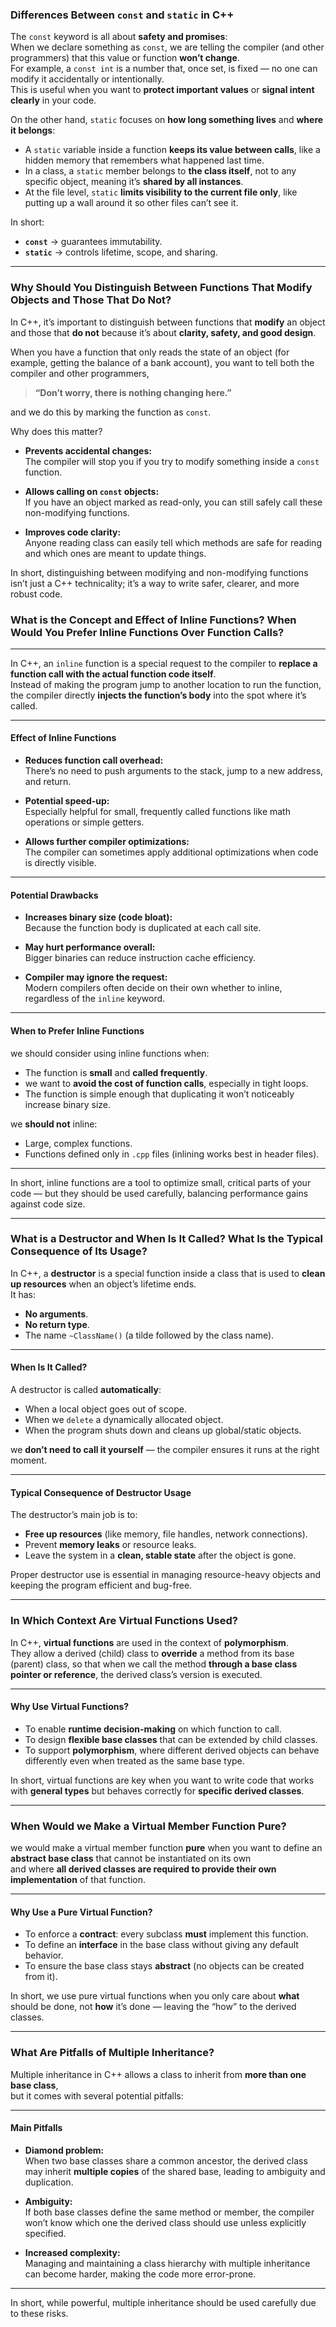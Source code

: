 ### Differences Between `const` and `static` in C++

The `const` keyword is all about **safety and promises**:  
When we declare something as `const`, we are telling the compiler (and other programmers) that this value or function **won’t change**.  
For example, a `const int` is a number that, once set, is fixed — no one can modify it accidentally or intentionally.  
This is useful when you want to **protect important values** or **signal intent clearly** in your code.

On the other hand, `static` focuses on **how long something lives** and **where it belongs**:  
- A `static` variable inside a function **keeps its value between calls**, like a hidden memory that remembers what happened last time.
- In a class, a `static` member belongs to **the class itself**, not to any specific object, meaning it’s **shared by all instances**.
- At the file level, `static` **limits visibility to the current file only**, like putting up a wall around it so other files can’t see it.

In short:  
- **`const`** → guarantees immutability.  
- **`static`** → controls lifetime, scope, and sharing.
---
### Why Should You Distinguish Between Functions That Modify Objects and Those That Do Not?

In C++, it’s important to distinguish between functions that **modify** an object and those that **do not** because it’s about **clarity, safety, and good design**.

When you have a function that only reads the state of an object (for example, getting the balance of a bank account), you want to tell both the compiler and other programmers,  
> **“Don’t worry, there is nothing changing here.”**

and we do this by marking the function as `const`.

Why does this matter?

- **Prevents accidental changes:**  
  The compiler will stop you if you try to modify something inside a `const` function.

- **Allows calling on `const` objects:**  
  If you have an object marked as read-only, you can still safely call these non-modifying functions.

- **Improves code clarity:**  
  Anyone reading class can easily tell which methods are safe for reading and which ones are meant to update things.

In short, distinguishing between modifying and non-modifying functions isn’t just a C++ technicality; it’s a way to write safer, clearer, and more robust code.


### What is the Concept and Effect of Inline Functions? When Would You Prefer Inline Functions Over Function Calls?

---
In C++, an `inline` function is a special request to the compiler to **replace a function call with the actual function code itself**.  
Instead of making the program jump to another location to run the function, the compiler directly **injects the function’s body** into the spot where it’s called.

---

#### **Effect of Inline Functions**

- **Reduces function call overhead:**  
  There’s no need to push arguments to the stack, jump to a new address, and return.

- **Potential speed-up:**  
  Especially helpful for small, frequently called functions like math operations or simple getters.

- **Allows further compiler optimizations:**  
  The compiler can sometimes apply additional optimizations when code is directly visible.

---

#### **Potential Drawbacks**

- **Increases binary size (code bloat):**  
  Because the function body is duplicated at each call site.

- **May hurt performance overall:**  
  Bigger binaries can reduce instruction cache efficiency.

- **Compiler may ignore the request:**  
  Modern compilers often decide on their own whether to inline, regardless of the `inline` keyword.

---

#### **When to Prefer Inline Functions**

we should consider using inline functions when:
- The function is **small** and **called frequently**.
- we want to **avoid the cost of function calls**, especially in tight loops.
- The function is simple enough that duplicating it won’t noticeably increase binary size.

we **should not** inline:
- Large, complex functions.
- Functions defined only in `.cpp` files (inlining works best in header files).

---

In short, inline functions are a tool to optimize small, critical parts of your code — but they should be used carefully, balancing performance gains against code size.

---
### What is a Destructor and When Is It Called? What Is the Typical Consequence of Its Usage?

In C++, a **destructor** is a special function inside a class that is used to **clean up resources** when an object’s lifetime ends.  
It has:
- **No arguments**.
- **No return type**.
- The name `~ClassName()` (a tilde followed by the class name).

---

#### **When Is It Called?**

A destructor is called **automatically**:
- When a local object goes out of scope.
- When we `delete` a dynamically allocated object.
- When the program shuts down and cleans up global/static objects.

we **don’t need to call it yourself** — the compiler ensures it runs at the right moment.

---

#### **Typical Consequence of Destructor Usage**

The destructor’s main job is to:
- **Free up resources** (like memory, file handles, network connections).
- Prevent **memory leaks** or resource leaks.
- Leave the system in a **clean, stable state** after the object is gone.

Proper destructor use is essential in managing resource-heavy objects and keeping the program efficient and bug-free.

---

### In Which Context Are Virtual Functions Used?

In C++, **virtual functions** are used in the context of **polymorphism**.  
They allow a derived (child) class to **override** a method from its base (parent) class, so that when we call the method **through a base class pointer or reference**, the derived class’s version is executed.

---

#### **Why Use Virtual Functions?**

- To enable **runtime decision-making** on which function to call.
- To design **flexible base classes** that can be extended by child classes.
- To support **polymorphism**, where different derived objects can behave differently even when treated as the same base type.

In short, virtual functions are key when you want to write code that works with **general types** but behaves correctly for **specific derived classes**.

---

### When Would we Make a Virtual Member Function Pure?

we would make a virtual member function **pure** when you want to define an **abstract base class** that cannot be instantiated on its own  
and where **all derived classes are required to provide their own implementation** of that function.

---

#### **Why Use a Pure Virtual Function?**

- To enforce a **contract**: every subclass **must** implement this function.
- To define an **interface** in the base class without giving any default behavior.
- To ensure the base class stays **abstract** (no objects can be created from it).

In short, we use pure virtual functions when you only care about **what** should be done, not **how** it’s done — leaving the “how” to the derived classes.

---
### What Are Pitfalls of Multiple Inheritance?

Multiple inheritance in C++ allows a class to inherit from **more than one base class**,  
but it comes with several potential pitfalls:

---

#### **Main Pitfalls**

- **Diamond problem:**  
  When two base classes share a common ancestor, the derived class may inherit **multiple copies** of the shared base, leading to ambiguity and duplication.

- **Ambiguity:**  
  If both base classes define the same method or member, the compiler won’t know which one the derived class should use unless explicitly specified.

- **Increased complexity:**  
  Managing and maintaining a class hierarchy with multiple inheritance can become harder, making the code more error-prone.

---

In short, while powerful, multiple inheritance should be used carefully due to these risks.
